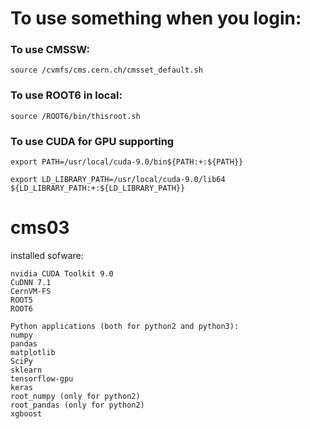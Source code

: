 
# To use something when you login:

### To use CMSSW:
```
source /cvmfs/cms.cern.ch/cmsset_default.sh
```
### To use ROOT6 in local:
```
source /ROOT6/bin/thisroot.sh
```
### To use CUDA for GPU supporting
```
export PATH=/usr/local/cuda-9.0/bin${PATH:+:${PATH}}

export LD_LIBRARY_PATH=/usr/local/cuda-9.0/lib64 ${LD_LIBRARY_PATH:+:${LD_LIBRARY_PATH}}
```

# cms03
installed sofware:
```
nvidia CUDA Toolkit 9.0
CuDNN 7.1
CernVM-FS
ROOT5
ROOT6

Python applications (both for python2 and python3):
numpy
pandas
matplotlib
SciPy
sklearn
tensorflow-gpu
keras
root_numpy (only for python2)
root_pandas (only for python2)
xgboost
```
